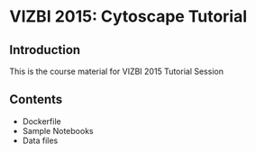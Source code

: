 # VIZBI 2015: Cytoscape Tutorial

## Introduction
This is the course material for VIZBI 2015 Tutorial Session

## Contents

* Dockerfile
* Sample Notebooks
* Data files
